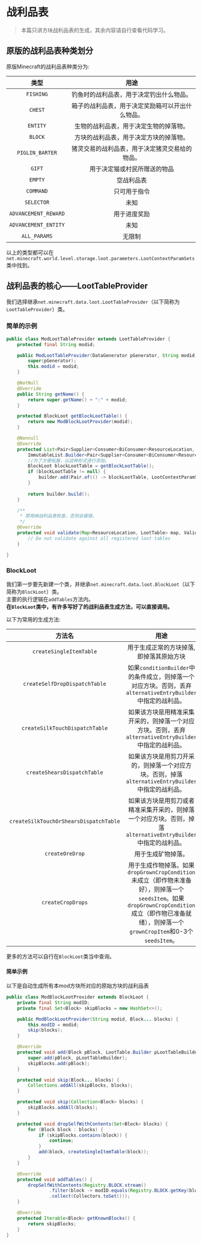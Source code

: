 # 战利品表
> 本篇只讲方块战利品表的生成，其余内容请自行查看代码学习。
## 原版的战利品表种类划分
原版Minecraft的战利品表种类分为:

|         类型         |                       用途                       |
| :------------------: | :----------------------------------------------: |
|      `FISHING`       |     钓鱼时的战利品表，用于决定钓出什么物品。     |
|       `CHEST`        | 箱子的战利品表，用于决定奖励箱可以开出什么物品。 |
|       `ENTITY`       |      生物的战利品表，用于决定生物的掉落物。      |
|       `BLOCK`        |      方块的战利品表，用于决定方块的掉落物。      |
|   `PIGLIN_BARTER`    |  猪灵交易的战利品表，用于决定猪灵交易给的物品。  |
|        `GIFT`        |           用于决定猫或村民所赠送的物品           |
|       `EMPTY`        |                    空战利品表                    |
|      `COMMAND`       |                   只可用于指令                   |
|      `SELECTOR`      |                       未知                       |
| `ADVANCEMENT_REWARD` |                   用于进度奖励                   |
| `ADVANCEMENT_ENTITY` |                       未知                       |
|     `ALL_PARAMS`     |                      无限制                      |

以上的类型都可以在`net.minecraft.world.level.storage.loot.parameters.LootContextParamSets`类中找到。
## 战利品表的核心——LootTableProvider
我们选择继承`net.minecraft.data.loot.LootTableProvider`（以下简称为`LootTableProvider`）类。
### 简单的示例
```java
public class ModLootTableProvider extends LootTableProvider {
    protected final String modid;

    public ModLootTableProvider(DataGenerator pGenerator, String modid) {
        super(pGenerator);
        this.modid = modid;
    }

    @NotNull
    @Override
    public String getName() {
        return super.getName() + ":" + modid;
    }

    protected BlockLoot getBlockLootTable() {
        return new ModBlockLootProvider(modid);
    }

    @Nonnull
    @Override
    protected List<Pair<Supplier<Consumer<BiConsumer<ResourceLocation, LootTable.Builder>>>, LootContextParamSet>> getTables() {
        ImmutableList.Builder<Pair<Supplier<Consumer<BiConsumer<ResourceLocation, LootTable.Builder>>>, LootContextParamSet>> builder = new ImmutableList.Builder<>();
        //为了方便拓展，以这种形式进行添加。
        BlockLoot blockLootTable = getBlockLootTable();
        if (blockLootTable != null) {
            builder.add(Pair.of(() -> blockLootTable, LootContextParamSets.BLOCK));
        }
        
        return builder.build();
    }

    /**
     * 禁用掉战利品表检查，否则会报错。
     */
    @Override
    protected void validate(Map<ResourceLocation, LootTable> map, ValidationContext validationtracker) {
        // Do not validate against all registered loot tables
    }

}
```
### BlockLoot
我们第一步要先新建一个类，并继承`net.minecraft.data.loot.BlockLoot`（以下简称为`BlockLoot`）类。\
主要的执行逻辑在`addTables`方法内。\
**在`BlockLoot`类中，有许多写好了的战利品表生成方法，可以直接调用。**

以下为常用的生成方法:

|                 方法名                 |                                                                                                用途                                                                                                |
| :------------------------------------: | :------------------------------------------------------------------------------------------------------------------------------------------------------------------------------------------------: |
|        `createSingleItemTable`         |                                                                              用于生成正常的方块掉落,即掉落其原始方块                                                                               |
|     `createSelfDropDispatchTable`      |                                            如果`conditionBuilder`中的条件成立，则掉落一个对应方块。否则，丢弃`alternativeEntryBuilder`中指定的战利品。                                             |
|     `createSilkTouchDispatchTable`     |                                               如果该方块是用精准采集开采的，则掉落一个对应方块。否则，丢弃`alternativeEntryBuilder`中指定的战利品。                                                |
|      `createShearsDispatchTable`       |                                                 如果该方块是用剪刀开采的，则掉落一个对应方块。否则，掉落`alternativeEntryBuilder`中指定的战利品。                                                  |
| `createSilkTouchOrShearsDispatchTable` |                                           如果该方块是用剪刀或者精准采集开采的，则掉落一个对应方块。否则，掉落`alternativeEntryBuilder`中指定的战利品。                                            |
|            `createOreDrop`             |                                                                                         用于生成矿物掉落。                                                                                         |
|           `createCropDrops`            | 用于生成作物掉落。如果`dropGrownCropCondition`未成立（即作物未准备好），则掉落一个`seedsItem`。如果`dropGrownCropCondition`成立（即作物已准备就绪），则掉落一个`grownCropItem`和0-3个`seedsItem`。 |

更多的方法可以自行在`BlockLoot`类当中查询。
#### 简单示例
以下是自动生成所有本mod方块所对应的原始方块的战利品表
```java
public class ModBlockLootProvider extends BlockLoot {
    private final String modID;
    private final Set<Block> skipBlocks = new HashSet<>();

    public ModBlockLootProvider(String modid, Block... blocks) {
        this.modID = modid;
        skip(blocks);
    }

    @Override
    protected void add(Block pBlock, LootTable.Builder pLootTableBuilder) {
        super.add(pBlock, pLootTableBuilder);
        skipBlocks.add(pBlock);
    }

    protected void skip(Block... blocks) {
        Collections.addAll(skipBlocks, blocks);
    }

    protected void skip(Collection<Block> blocks) {
        skipBlocks.addAll(blocks);
    }

    protected void dropSelfWithContents(Set<Block> blocks) {
        for (Block block : blocks) {
            if (skipBlocks.contains(block)) {
                continue;
            }
            add(block, createSingleItemTable(block));
        }
    }

    @Override
    protected void addTables() {
        dropSelfWithContents(Registry.BLOCK.stream()
                .filter(block -> modID.equals(Registry.BLOCK.getKey(block).getNamespace()))
                .collect(Collectors.toSet()));
    }

    @Override
    protected Iterable<Block> getKnownBlocks() {
        return skipBlocks;
    }
}
```
